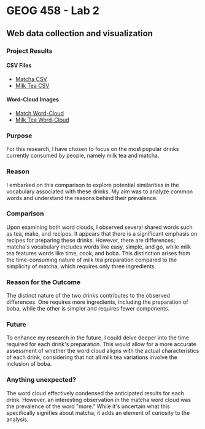 # GEOG 458 - Lab 2
## Web data collection and visualization

### Project Results

#### CSV Files

- [Matcha CSV](assets/search-result-1)
- [Milk Tea CSV](assets/search-result-2%204.05.22%20PM.csv)

#### Word-Cloud Images

- [Match Word-Cloud](img/word-cloud-1%204.05.22%20PM.png)
- [Milk Tea Word-Cloud](img/word-cloud-2%204.05.23%20PM.png)


### Purpose

For this research, I have chosen to focus on the most popular drinks currently consumed by people, namely milk tea and matcha.

### Reason

I embarked on this comparison to explore potential similarities in the vocabulary associated with these drinks. My aim was to analyze common words and understand the reasons behind their prevalence.

### Comparison

Upon examining both word clouds, I observed several shared words such as tea, make, and recipes. It appears that there is a significant emphasis on recipes for preparing these drinks. However, there are differences; matcha's vocabulary includes words like easy, simple, and go, while milk tea features words like time, cook, and boba. This distinction arises from the time-consuming nature of milk tea preparation compared to the simplicity of matcha, which requires only three ingredients.

### Reason for the Outcome

The distinct nature of the two drinks contributes to the observed differences. One requires more ingredients, including the preparation of boba, while the other is simpler and requires fewer components.

### Future

To enhance my research in the future, I could delve deeper into the time required for each drink's preparation. This would allow for a more accurate assessment of whether the word cloud aligns with the actual characteristics of each drink, considering that not all milk tea variations involve the inclusion of boba.

### Anything unexpected?

The word cloud effectively condensed the anticipated results for each drink. However, an interesting observation in the matcha word cloud was the prevalence of the word "more." While it's uncertain what this specifically signifies about matcha, it adds an element of curiosity to the analysis.


